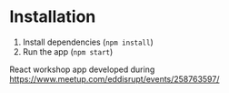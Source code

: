 # Installation
1. Install dependencies (`npm install`)
2. Run the app (`npm start`)

React workshop app developed during https://www.meetup.com/eddisrupt/events/258763597/
